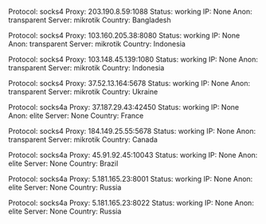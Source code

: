 Protocol: socks4
Proxy: 203.190.8.59:1088
Status: working
IP: None
Anon: transparent
Server: mikrotik
Country: Bangladesh

Protocol: socks4
Proxy: 103.160.205.38:8080
Status: working
IP: None
Anon: transparent
Server: mikrotik
Country: Indonesia

Protocol: socks4
Proxy: 103.148.45.139:1080
Status: working
IP: None
Anon: transparent
Server: mikrotik
Country: Indonesia

Protocol: socks4
Proxy: 37.52.13.164:5678
Status: working
IP: None
Anon: transparent
Server: mikrotik
Country: Ukraine

Protocol: socks4a
Proxy: 37.187.29.43:42450
Status: working
IP: None
Anon: elite
Server: None
Country: France

Protocol: socks4
Proxy: 184.149.25.55:5678
Status: working
IP: None
Anon: transparent
Server: mikrotik
Country: Canada

Protocol: socks4a
Proxy: 45.91.92.45:10043
Status: working
IP: None
Anon: elite
Server: None
Country: Brazil

Protocol: socks4a
Proxy: 5.181.165.23:8001
Status: working
IP: None
Anon: elite
Server: None
Country: Russia

Protocol: socks4a
Proxy: 5.181.165.23:8022
Status: working
IP: None
Anon: elite
Server: None
Country: Russia

